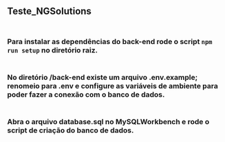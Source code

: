 ## Teste_NGSolutions<br><br>

### Para instalar as dependências do back-end rode o script `npm run setup` no diretório raiz.<br><br>

### No diretório /back-end existe um arquivo .env.example; renomeio para .env e configure as variáveis de ambiente para poder fazer a conexão com o banco de dados.<br><br>

### Abra o arquivo database.sql no MySQLWorkbench e rode o script de criação do banco de dados.